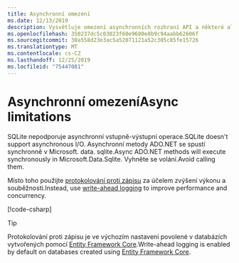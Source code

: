 ```yaml
---
title: Asynchronní omezení
ms.date: 12/13/2019
description: Vysvětluje omezení asynchronních rozhraní API a některé alternativy, které lze použít místo toho.
ms.openlocfilehash: 350237dc5c03023f60e9680e8b9c94aabb62606f
ms.sourcegitcommit: 30a558d23e3ac5a52071121a52c305c85fe15726
ms.translationtype: MT
ms.contentlocale: cs-CZ
ms.lasthandoff: 12/25/2019
ms.locfileid: "75447081"
---
```

# <a name="async-limitations"></a><span data-ttu-id="1475f-103">Asynchronní omezení</span><span class="sxs-lookup"><span data-stu-id="1475f-103">Async limitations</span></span>

<span data-ttu-id="1475f-104">SQLite nepodporuje asynchronní vstupně-výstupní operace.</span><span class="sxs-lookup"><span data-stu-id="1475f-104">SQLite doesn't support asynchronous I/O.</span></span> <span data-ttu-id="1475f-105">Asynchronní metody ADO.NET se spustí synchronně v Microsoft. data. sqlite.</span><span class="sxs-lookup"><span data-stu-id="1475f-105">Async ADO.NET methods will execute synchronously in Microsoft.Data.Sqlite.</span></span> <span data-ttu-id="1475f-106">Vyhněte se volání.</span><span class="sxs-lookup"><span data-stu-id="1475f-106">Avoid calling them.</span></span>

<span data-ttu-id="1475f-107">Místo toho použijte [protokolování proti zápisu](https://www.sqlite.org/wal.html) za účelem zvýšení výkonu a souběžnosti.</span><span class="sxs-lookup"><span data-stu-id="1475f-107">Instead, use [write-ahead logging](https://www.sqlite.org/wal.html) to improve performance and concurrency.</span></span>

[!code-csharp[](../../../../samples/snippets/standard/data/sqlite/AsyncSample/Program.cs?name=snippet_WAL)]

> [!TIP]
> <span data-ttu-id="1475f-108">Protokolování proti zápisu je ve výchozím nastavení povolené v databázích vytvořených pomocí [Entity Framework Core](/ef/core/).</span><span class="sxs-lookup"><span data-stu-id="1475f-108">Write-ahead logging is enabled by default on databases created using [Entity Framework Core](/ef/core/).</span></span>
